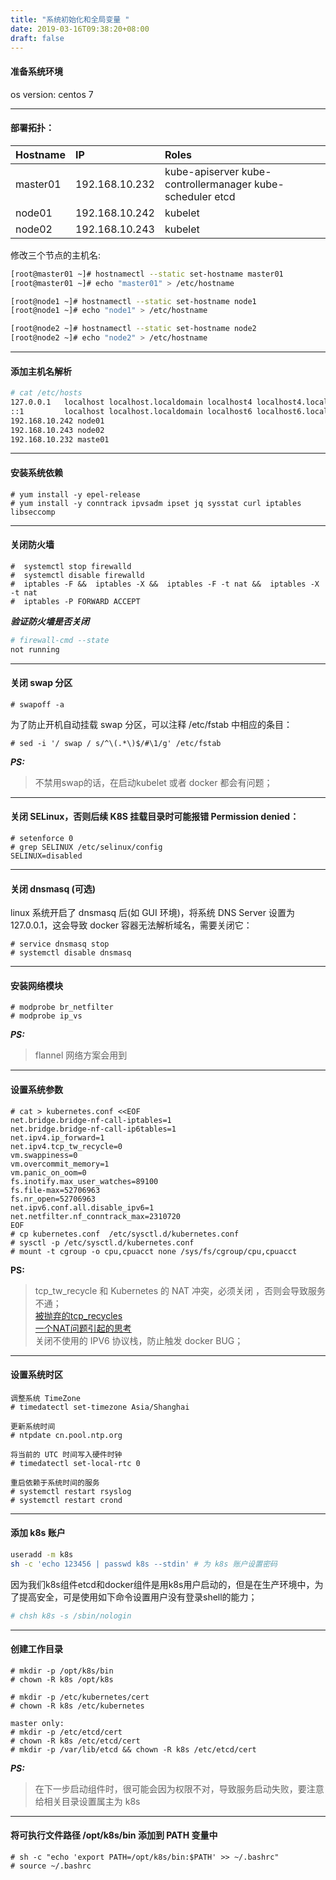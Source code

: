 ```yaml
---
title: "系统初始化和全局变量 "
date: 2019-03-16T09:38:20+08:00
draft: false
---
```


#### 准备系统环境  
os version: centos 7

----  

#### 部署拓扑：

| Hostname  | IP | Roles |
| :------------- | :------------- | :------------- |
| master01  | 192.168.10.232  | kube-apiserver kube-controllermanager kube-scheduler etcd |
| node01  | 192.168.10.242  | kubelet |
| node02  | 192.168.10.243  | kubelet |

修改三个节点的主机名:
```bash
[root@master01 ~]# hostnamectl --static set-hostname master01
[root@master01 ~]# echo "master01" > /etc/hostname

[root@node1 ~]# hostnamectl --static set-hostname node1
[root@node1 ~]# echo "node1" > /etc/hostname

[root@node2 ~]# hostnamectl --static set-hostname node2
[root@node2 ~]# echo "node2" > /etc/hostname
```

-----

#### 添加主机名解析
```bash
# cat /etc/hosts
127.0.0.1   localhost localhost.localdomain localhost4 localhost4.localdomain4
::1         localhost localhost.localdomain localhost6 localhost6.localdomain6
192.168.10.242 node01
192.168.10.243 node02
192.168.10.232 maste01
```
----
#### 安装系统依赖
```
# yum install -y epel-release
# yum install -y conntrack ipvsadm ipset jq sysstat curl iptables libseccomp
```
-----
#### 关闭防火墙  
```
#  systemctl stop firewalld
#  systemctl disable firewalld
#  iptables -F &&  iptables -X &&  iptables -F -t nat &&  iptables -X -t nat
#  iptables -P FORWARD ACCEPT
```
***验证防火墙是否关闭***
```bash
# firewall-cmd --state
not running
```

----
#### 关闭 swap 分区
```
# swapoff -a
```
为了防止开机自动挂载 swap 分区，可以注释 /etc/fstab 中相应的条目：
````
# sed -i '/ swap / s/^\(.*\)$/#\1/g' /etc/fstab
````
***PS:***
>不禁用swap的话，在启动kubelet 或者 docker 都会有问题；

-----
#### 关闭 SELinux，否则后续 K8S 挂载目录时可能报错 Permission denied：
```
# setenforce 0
# grep SELINUX /etc/selinux/config
SELINUX=disabled
```
-----
#### 关闭 dnsmasq (可选)
linux 系统开启了 dnsmasq 后(如 GUI 环境)，将系统 DNS Server 设置为 127.0.0.1，这会导致 docker 容器无法解析域名，需要关闭它：
```
# service dnsmasq stop
# systemctl disable dnsmasq
```
-----
#### 安装网络模块
```
# modprobe br_netfilter
# modprobe ip_vs
```
***PS:***
> flannel 网络方案会用到

-----
#### 设置系统参数
```
# cat > kubernetes.conf <<EOF
net.bridge.bridge-nf-call-iptables=1
net.bridge.bridge-nf-call-ip6tables=1
net.ipv4.ip_forward=1
net.ipv4.tcp_tw_recycle=0
vm.swappiness=0
vm.overcommit_memory=1
vm.panic_on_oom=0
fs.inotify.max_user_watches=89100
fs.file-max=52706963
fs.nr_open=52706963
net.ipv6.conf.all.disable_ipv6=1
net.netfilter.nf_conntrack_max=2310720
EOF
# cp kubernetes.conf  /etc/sysctl.d/kubernetes.conf
# sysctl -p /etc/sysctl.d/kubernetes.conf
# mount -t cgroup -o cpu,cpuacct none /sys/fs/cgroup/cpu,cpuacct
```
**PS:**  
> tcp_tw_recycle 和 Kubernetes 的 NAT 冲突，必须关闭 ，否则会导致服务不通；  
> [被抛弃的tcp_recycles](https://juejin.im/post/5c0642e65188251a82662912)  
> [一个NAT问题引起的思考](http://perthcharles.github.io/2015/08/27/timestamp-NAT/)  
> 关闭不使用的 IPV6 协议栈，防止触发 docker BUG；

------
#### 设置系统时区
```
调整系统 TimeZone
# timedatectl set-timezone Asia/Shanghai

更新系统时间
# ntpdate cn.pool.ntp.org

将当前的 UTC 时间写入硬件时钟
# timedatectl set-local-rtc 0

重启依赖于系统时间的服务
# systemctl restart rsyslog
# systemctl restart crond
```
-----
#### 添加 k8s 账户
```bash
useradd -m k8s
sh -c 'echo 123456 | passwd k8s --stdin' # 为 k8s 账户设置密码
```
因为我们k8s组件etcd和docker组件是用k8s用户启动的，但是在生产环境中，为了提高安全，可是使用如下命令设置用户没有登录shell的能力；
```bash
# chsh k8s -s /sbin/nologin
```

-----

#### 创建工作目录
```
# mkdir -p /opt/k8s/bin
# chown -R k8s /opt/k8s

# mkdir -p /etc/kubernetes/cert
# chown -R k8s /etc/kubernetes

master only:
# mkdir -p /etc/etcd/cert
# chown -R k8s /etc/etcd/cert
# mkdir -p /var/lib/etcd && chown -R k8s /etc/etcd/cert
```
***PS:***
> 在下一步启动组件时，很可能会因为权限不对，导致服务启动失败，要注意给相关目录设置属主为 k8s

-----
#### 将可执行文件路径 /opt/k8s/bin 添加到 PATH 变量中
```
# sh -c "echo 'export PATH=/opt/k8s/bin:$PATH' >> ~/.bashrc"
# source ~/.bashrc
```
